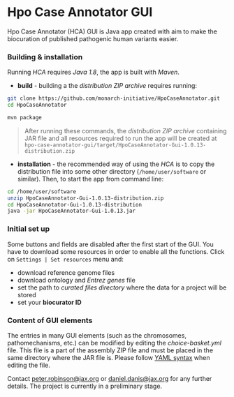# Hpo Case Annotator GUI

Hpo Case Annotator (HCA) GUI is Java app created with aim to make the biocuration of published pathogenic human variants easier.

### Building & installation
Running *HCA* requires *Java 1.8*, the app is built with *Maven*.

- **build** - building a the *distribution ZIP archive* requires running:

```bash
git clone https://github.com/monarch-initiative/HpoCaseAnnotator.git
cd HpoCaseAnnotator

mvn package
```
> After running these commands, the *distribution ZIP archive* containing JAR file and all resources required to run the app will be created at `hpo-case-annotator-gui/target/HpoCaseAnnotator-Gui-1.0.13-distribution.zip`

- **installation** - the recommended way of using the *HCA* is to copy the distribution file into some other directory (`/home/user/software` or similar). Then, to start the app from command line:

```bash
cd /home/user/software
unzip HpoCaseAnnotator-Gui-1.0.13-distribution.zip
cd HpoCaseAnnotator-Gui-1.0.13-distribution
java -jar HpoCaseAnnotator-Gui-1.0.13.jar
```

### Initial set up
Some buttons and fields are disabled after the first start of the GUI. You have to download some resources in order to enable all the functions. Click on `Settings | Set resources` menu and:

- download reference genome files
- download ontology and *Entrez genes* file
- set the path to *curated files directory* where the data for a project will be stored
- set your **biocurator ID**

### Content of GUI elements
The entries in many GUI elements (such as the chromosomes, pathomechanisms, etc.) can be modified by editing the *choice-basket.yml* file. This file is a part of the assembly ZIP file and must be placed in the same directory where the JAR file is. Please follow [YAML syntax](https://en.wikipedia.org/wiki/YAML) when editing the file.

Contact peter.robinson@jax.org or daniel.danis@jax.org for any further details. The project is currently in a preliminary stage.

